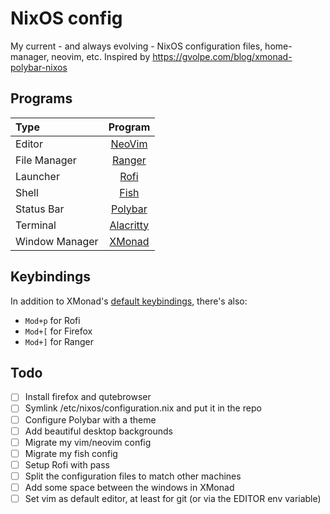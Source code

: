 # NixOS config

My current - and always evolving - NixOS configuration files, home-manager, neovim, etc.
Inspired by https://gvolpe.com/blog/xmonad-polybar-nixos

## Programs

| Type           | Program      |
| :------------- | :----------: |
| Editor         | [NeoVim](https://neovim.io/) |
| File Manager   | [Ranger](https://ranger.github.io/) |
| Launcher       | [Rofi](https://github.com/davatorium/rofi) |
| Shell          | [Fish](https://fishshell.com/) |
| Status Bar     | [Polybar](https://polybar.github.io/) |
| Terminal       | [Alacritty](https://github.com/alacritty/alacritty) |
| Window Manager | [XMonad](https://xmonad.org/) |

## Keybindings

In addition to XMonad's [default keybindings](https://xmonad.org/images/cheat/xmbindings.png),
there's also:

* `Mod+p` for Rofi
* `Mod+[` for Firefox
* `Mod+]` for Ranger

## Todo

- [ ] Install firefox and qutebrowser
- [ ] Symlink /etc/nixos/configuration.nix and put it in the repo
- [ ] Configure Polybar with a theme
- [ ] Add beautiful desktop backgrounds
- [ ] Migrate my vim/neovim config
- [ ] Migrate my fish config
- [ ] Setup Rofi with pass
- [ ] Split the configuration files to match other machines
- [ ] Add some space between the windows in XMonad
- [ ] Set vim as default editor, at least for git (or via the EDITOR env variable)
